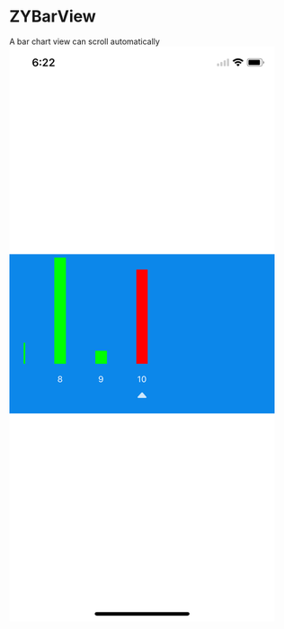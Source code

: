 # ZYBarView
A bar chart view can scroll automatically
![Image](http://github.com/892041548/readme_add_pic/raw/master/images/ZYBarView.png)
